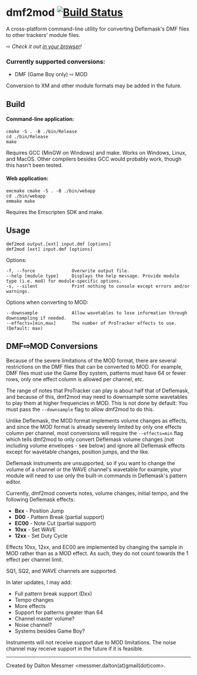 dmf2mod [![Build Status](https://github.com/messmerd/dmf2mod/workflows/build/badge.svg)](https://github.com/messmerd/dmf2mod/actions?query=workflow%3Abuild)
======

A cross-platform command-line utility for converting Deflemask's DMF files to other trackers' module files.

&#8680; *Check it out [in your browser](https://messmerd.github.io/dmf2mod)!*

### Currently supported conversions:
- DMF (Game Boy only) &#8680; MOD

Conversion to XM and other module formats may be added in the future.

## Build
#### Command-line application:

```
cmake -S . -B ./bin/Release
cd ./bin/Release
make
```

Requires GCC (MinGW on Windows) and make. Works on Windows, Linux, and MacOS.
Other compilers besides GCC would probably work, though this hasn't been tested.

#### Web application:

```
emcmake cmake -S . -B ./bin/webapp
cd ./bin/webapp
emmake make
```

Requires the Emscripten SDK and make.

## Usage
```
dmf2mod output.[ext] input.dmf [options]
dmf2mod [ext] input.dmf [options]
```
Options:
```
-f, --force              Overwrite output file.
--help [module type]     Displays the help message. Provide module type (i.e. mod) for module-specific options.
-s, --silent             Print nothing to console except errors and/or warnings.
```

Options when converting to MOD:
```
--downsample             Allow wavetables to lose information through downsampling if needed.
--effects=[min,max]      The number of ProTracker effects to use. (Default: max)
```

## DMF&#8680;MOD Conversions
Because of the severe limitations of the MOD format, there are several restrictions on the DMF files that can be converted to MOD. For example, DMF files must use the Game Boy system, patterns must have 64 or fewer rows, only one effect column is allowed per channel, etc. 

The range of notes that ProTracker can play is about half that of Deflemask, and because of this, dmf2mod may need to downsample some wavetables to play them at higher frequencies in MOD. This is not done by default: You must pass the `--downsample` flag to allow dmf2mod to do this.

Unlike Deflemask, the MOD format implements volume changes as effects, and since the MOD format is already severely limited by only one effects column per channel, most conversions will require the `--effects=min` flag which tells dmf2mod to only convert Deflemask volume changes (not including volume envelopes - see below) and ignore all Deflemask effects except for wavetable changes, position jumps, and the like.

Deflemask instruments are unsupported, so if you want to change the volume of a channel or the WAVE channel's wavetable for example, your module will need to use only the built-in commands in Deflemask's pattern editor.

Currently, dmf2mod converts notes, volume changes, initial tempo, and the following Deflemask effects:
- **Bxx**  - Position Jump
- **D00**  - Pattern Break (partial support)
- **EC00** - Note Cut (partial support)
- **10xx** - Set WAVE
- **12xx** - Set Duty Cycle

Effects 10xx, 12xx, and EC00 are implemented by changing the sample in MOD rather than as a MOD effect. As such, they do not count towards the 1 effect per channel limit.

SQ1, SQ2, and WAVE channels are supported.
 
In later updates, I may add:
- Full pattern break support (Dxx)
- Tempo changes
- More effects
- Support for patterns greater than 64
- Channel master volume?
- Noise channel?
- Systems besides Game Boy?

Instruments will not receive support due to MOD limitations.
The noise channel may receive support in the future if it is feasible.

______
Created by Dalton Messmer <messmer.dalton(at)gmail(dot)com>.
